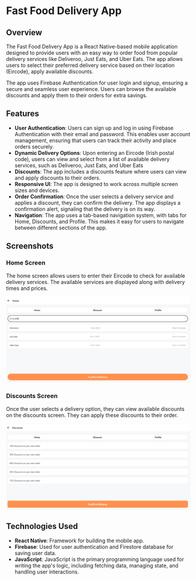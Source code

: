 # Fast Food Delivery App

## Overview

The Fast Food Delivery App is a React Native-based mobile application designed to provide users with an easy way to order food from popular delivery services like Deliveroo, Just Eats, and Uber Eats. The app allows users to select their preferred delivery service based on their location (Eircode), apply available discounts.

The app uses Firebase Authentication for user login and signup, ensuring a secure and seamless user experience. Users can browse the available discounts and apply them to their orders for extra savings. 

## Features

- **User Authentication**:
   Users can sign up and log in using Firebase Authentication with their email and password. This enables user account management, ensuring that users can track their 
   activity and place orders securely.
- **Dynamic Delivery Options**:
    Upon entering an Eircode (Irish postal code), users can view and select from a list of available delivery services, such as Deliveroo, Just Eats, and Uber Eats
- **Discounts**:
    The app includes a discounts feature where users can view and apply discounts to their orders.
- **Responsive UI**:
    The app is designed to work across multiple screen sizes and devices.
- **Order Confirmation**:
    Once the user selects a delivery service and applies a discount, they can confirm the delivery. The app displays a confirmation alert, signaling that the delivery is on 
    its way.
- **Navigation**:
    The app uses a tab-based navigation system, with tabs for Home, Discounts, and Profile. This makes it easy for users to navigate between different sections of the app.

## Screenshots

### Home Screen
The home screen allows users to enter their Eircode to check for available delivery services. The available services are displayed along with delivery times and prices.

![Home Screen](assets/home-screen.png)

### Discounts Screen
Once the user selects a delivery option, they can view available discounts on the discounts screen. They can apply these discounts to their order.

![Discount Screen](assets/discounts-screen.png)

## Technologies Used

- **React Native**: Framework for building the mobile app.
- **Firebase**: Used for user authentication and Firestore database for saving user data.
- **JavaScript**: JavaScript is the primary programming language used for writing the app's logic, including fetching data, managing state, and handling user interactions.

